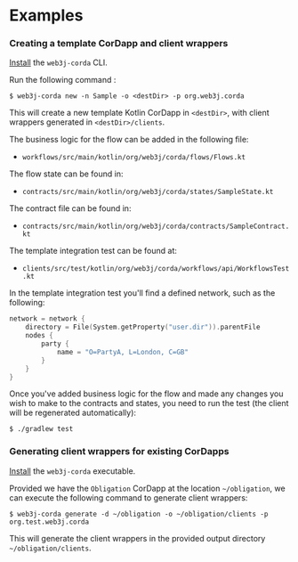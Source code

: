 Examples
========

### Creating a template CorDapp and client wrappers

[Install](quickstart.md) the `web3j-corda` CLI. 

Run the following command :

```shell
$ web3j-corda new -n Sample -o <destDir> -p org.web3j.corda
```

This will create a new template Kotlin CorDapp in `<destDir>`, with client wrappers generated in `<destDir>/clients`.

The business logic for the flow can be added in the following file:

- `workflows/src/main/kotlin/org/web3j/corda/flows/Flows.kt`

The flow state can be found in:

- `contracts/src/main/kotlin/org/web3j/corda/states/SampleState.kt`

The contract file can be found in:

- `contracts/src/main/kotlin/org/web3j/corda/contracts/SampleContract.kt`

The template integration test can be found at:

- `clients/src/test/kotlin/org/web3j/corda/workflows/api/WorkflowsTest.kt`

In the template integration test you'll find a defined network, such as the following:

```kotlin
network = network {
    directory = File(System.getProperty("user.dir")).parentFile
    nodes {
        party {
            name = "O=PartyA, L=London, C=GB"
        }
    }
}
```

Once you've added business logic for the flow and made any changes you wish to make to the contracts and states, 
you need to run the test (the client will be regenerated automatically):

```shell
$ ./gradlew test
```

### Generating client wrappers for existing CorDapps

[Install](quickstart.md) the `web3j-corda` executable. 

Provided we have the `Obligation` CorDapp at the location `~/obligation`, we can execute the following command to generate client wrappers: 

```shell
$ web3j-corda generate -d ~/obligation -o ~/obligation/clients -p org.test.web3j.corda
```

This will generate the client wrappers in the provided output directory `~/obligation/clients`.
